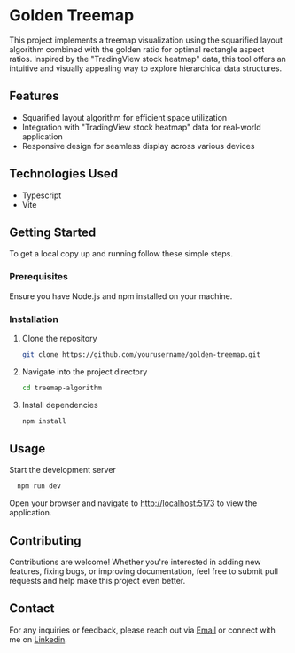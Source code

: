 # Golden Treemap

This project implements a treemap visualization using the squarified layout algorithm combined with the golden ratio for optimal rectangle aspect ratios. Inspired by the "TradingView stock heatmap" data, this tool offers an intuitive and visually appealing way to explore hierarchical data structures.

## Features

- Squarified layout algorithm for efficient space utilization
- Integration with "TradingView stock heatmap" data for real-world application
- Responsive design for seamless display across various devices

## Technologies Used

- Typescript
- Vite

## Getting Started

To get a local copy up and running follow these simple steps.

### Prerequisites

Ensure you have Node.js and npm installed on your machine.

### Installation

1. Clone the repository

   ```sh
   git clone https://github.com/yourusername/golden-treemap.git
   ```

2. Navigate into the project directory

   ```sh
   cd treemap-algorithm
   ```

2. Install dependencies

   ```sh
   npm install
   ```

## Usage

Start the development server

 ```sh
   npm run dev
   ```

Open your browser and navigate to <http://localhost:5173> to view the application.

## Contributing

Contributions are welcome! Whether you're interested in adding new features, fixing bugs, or improving documentation, feel free to submit pull requests and help make this project even better.

## Contact

For any inquiries or feedback, please reach out via [Email](mailto:iamaliybi.dev@gmail.com) or connect with me on [Linkedin](https://www.linkedin.com/in/iamaliybi).

